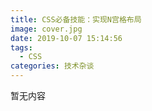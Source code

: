 ```yaml
---
title: CSS必备技能：实现N宫格布局
image: cover.jpg
date: 2019-10-07 15:14:56
tags:
  - CSS
categories: 技术杂谈
---
```


暂无内容
